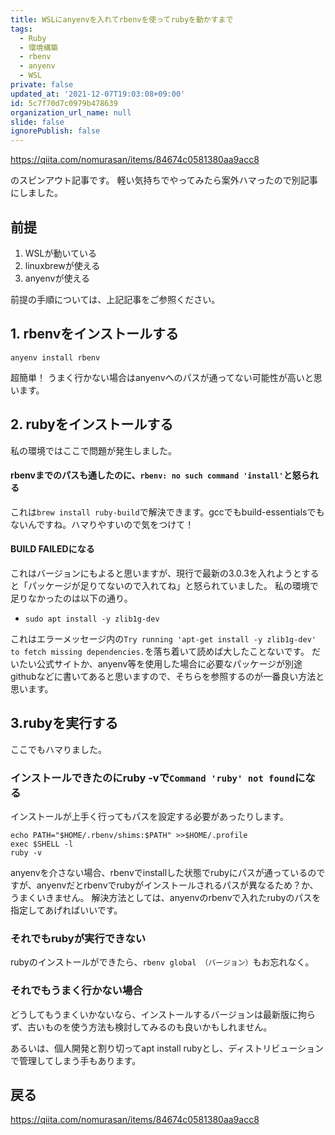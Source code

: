 ```yaml
---
title: WSLにanyenvを入れてrbenvを使ってrubyを動かすまで
tags:
  - Ruby
  - 環境構築
  - rbenv
  - anyenv
  - WSL
private: false
updated_at: '2021-12-07T19:03:08+09:00'
id: 5c7f70d7c0979b478639
organization_url_name: null
slide: false
ignorePublish: false
---
```

https://qiita.com/nomurasan/items/84674c0581380aa9acc8

のスピンアウト記事です。
軽い気持ちでやってみたら案外ハマったので別記事にしました。

## 前提
1. WSLが動いている
1. linuxbrewが使える
1. anyenvが使える

前提の手順については、上記記事をご参照ください。

## 1. rbenvをインストールする
```
anyenv install rbenv
```

超簡単！
うまく行かない場合はanyenvへのパスが通ってない可能性が高いと思います。

## 2. rubyをインストールする
私の環境ではここで問題が発生しました。

#### rbenvまでのパスも通したのに、`rbenv: no such command 'install'`と怒られる
これは`brew install ruby-build`で解決できます。gccでもbuild-essentialsでもないんですね。ハマりやすいので気をつけて！

#### BUILD FAILEDになる
これはバージョンにもよると思いますが、現行で最新の3.0.3を入れようとすると「パッケージが足りてないので入れてね」と怒られていました。
私の環境で足りなかったのは以下の通り。

- `sudo apt install -y zlib1g-dev`

これはエラーメッセージ内の`Try running 'apt-get install -y zlib1g-dev' to fetch missing dependencies.`を落ち着いて読めば大したことないです。
だいたい公式サイトか、anyenv等を使用した場合に必要なパッケージが別途githubなどに書いてあると思いますので、そちらを参照するのが一番良い方法と思います。

## 3.rubyを実行する
ここでもハマりました。

### インストールできたのにruby -vで`Command 'ruby' not found`になる
インストールが上手く行ってもパスを設定する必要があったりします。

```
echo PATH="$HOME/.rbenv/shims:$PATH" >>$HOME/.profile
exec $SHELL -l
ruby -v
```

anyenvを介さない場合、rbenvでinstallした状態でrubyにパスが通っているのですが、anyenvだとrbenvでrubyがインストールされるパスが異なるため？か、うまくいきません。
解決方法としては、anyenvのrbenvで入れたrubyのパスを指定してあげればいいです。

### それでもrubyが実行できない
rubyのインストールができたら、`rbenv global （バージョン）`もお忘れなく。

### それでもうまく行かない場合
どうしてもうまくいかないなら、インストールするバージョンは最新版に拘らず、古いものを使う方法も検討してみるのも良いかもしれません。

あるいは、個人開発と割り切ってapt install rubyとし、ディストリビューションで管理してしまう手もあります。

## 戻る

https://qiita.com/nomurasan/items/84674c0581380aa9acc8

